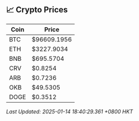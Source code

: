 ## 📈 Crypto Prices

| Coin | Price |
| ---- | ----- |
| BTC | $96609.1956 |
| ETH | $3227.9034 |
| BNB | $695.5704 |
| CRV | $0.8254 |
| ARB | $0.7236 |
| OKB | $49.5305 |
| DOGE | $0.3512 |

_Last Updated: 2025-01-14 18:40:29.361 +0800 HKT_